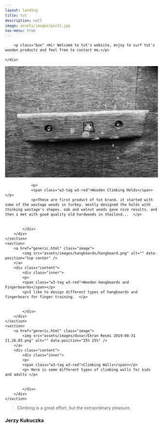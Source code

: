 ```yaml
---
layout: landing
title: tut
description: null
image: assets/images/pic11.jpg
nav-menu: true
---
```


<!-- Main -->
<div id="main">

<!-- One -->
<section id="one">
	<div class="inner">

		<p class="box" >Hi! Welcome to tut's website, enjoy to surf tut's wooden products and feel free to contact me.</p>		

	</div>
</section>

<!-- Two -->
<section id="two" class="spotlights">
	<section>
		<a href="generic.html" class="image">
			<img src="assets/images/tutamak/tutamakana.png" alt="" data-position="center center" />
		</a>
		<div class="content">
			<div class="inner">

				<p>
				<span class="w3-tag w3-red">Wooden Climbing Holds</span></p>
				<p>These are first product of tut brand. it started with some of the wastage woods in turkey. mostly designed the holds with thinking wastage's shapes. oak and walnut woods gave nice results. and then i met with good quality old hardwoods in thailand...  </p>


			</div>
		</div>
	</section>
	<section>
		<a href="generic.html" class="image">
			<img src="assets/images/hangboards/hangboard.png" alt="" data-position="top center" />
		</a>
		<div class="content">
			<div class="inner">
			<p>
			<span class="w3-tag w3-red">Wooden Hangboards and Fingerboards</span></p>
			<p>I like to design different types of hangboards and fingerboars for finger training.  </p>

			
			</div>
		</div>
	</section>
	<section>
		<a href="generic.html" class="image">
			<img src="assets/images/duvar/Ekran Resmi 2019-08-31 11.26.03.png" alt="" data-position="25% 25%" />
		</a>
		<div class="content">
			<div class="inner">
			<p>
			<span class="w3-tag w3-red">Climbing Walls</span></p>
			<p> Here is some different types of climbing walls for kids and adults </p>

				
			</div>
		</div>
	</section>
</section>

<!-- Three -->
<section id="three">
	<div class="inner">
	<blockquote>Climbing is a great effort, but the extraordinary pleasure.</blockquote>
	<h3>Jerzy Kukuczka</h3>
	</div>
</section>

</div>
